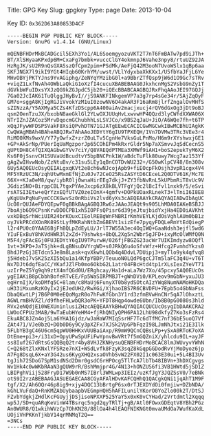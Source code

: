 Title: GPG Key
Slug: gpgkey
Type: page
Date: 2013-10-04

Key ID: `0x362D63A80853D4CF`

    -----BEGIN PGP PUBLIC KEY BLOCK-----
    Version: GnuPG v1.4.14 (GNU/Linux)

    mQENBFHDrMkBCADGcil5EXh3Yo1/AL6SoemgyozuVKT2T7nT6FmBATw7pd9iJTh+
    BT/XlSHyaaKPxdp6M+CxaFg7bmbk+vuccClGY4okmnpJ6Vahe3npy8/rtuUZ92JA
    HzRgJK/sU2R9nQsGXASszQfCpm2pim+PSdMk/AeFjQ42M3ooN7UvoWSlx1qBp6aa
    SKFJNGX7l9ikI9YGt4HIqb60KrhYM/uwst/VLlYdyxbaXkKXx1/U5fbYaJFjL6Ye
    MHvOBYjPKTYJns9YvAGiphg/ZeNYqYMzibG0l+a9BbrZTfQsp9jW6d1O9Gc7sTRv
    +viqZ1LxfNvAh4OWbLaQkiG1oXzfI4cucuXBABEBAAG0JkxhcnMgS2VsbG9nZy1T
    dGVkbWFuIDxsYXJzQG9kZGJpdC5jb20+iQEcBBABCAAGBQJRxFhqAAoJEI97GQJj
    7Ga02JcIAK61TuQlggJHyBvI//jS9ANKFINkgemVP7a3g7rp4sGe34r/SAjZqOyF
    GM7o+sggA8KjIgRGJiVvokYzM1uI0zowNV6O4akAR3F16aRm8jlrfZngalOvMHfS
    sZINzzA/Y5AXMya5CZs4KfzDScpp6A400aiAv2macjxucj4rQV6dGxOg3jDt9oBJ
    qsm2OenTzuJX/bxobN8aeGklGl2YLwOXJUUqHvLxwvwHP4QQzd3lyCWfdXXWA06X
    NTrIZnJZACoz5MrvDqocmGChubhhLsLSVJCo/x9BS2qJaU+JiO/A6WQe7fh+t6TP
    xQqJFywWFDSPSVakF8XsiQPvhDTN71GJATgEEwECACICGwMGCwkIBwMCBhUIAgkK
    CwQWAgMBAh4BAheABQJRw7AhAAoJEDYtY6gIU9TPXEQH/1Vn7DVMw3TRc3VEe3r4
    RiMO0XMs9wxV/Y77yOwfxZ+zrZ0uLTv5CgnHe7VksGuLPnMo/H6m9rXYshwxjGE1
    +GP+AkSrNp/PUerIqUaMgzporJp65COhEPm4kRxrGldr5Np7aXSmvvJqSdCecnS5
    gUPtDH8C4fQIXQAGbwGYVv7ciY/Q8VAEQdPTMEa3XMWf9iAH1+boS2epukTyM6X2
    Ks6F0jSsnvCH1SUVaUdBcudtvY5bpBNCPnk1W/aBdcTuFlk80uwy7Wcg7az153Yf
    gAgZwIHvwNob/ZzNtuBv/c31su5LEy1qBnCOTDvWU232+/G50wKlpCV48/8n308v
    6Uy5AQ0EUcOsyQEIALgxqKVt2e8ch6wNJcojApb9+fiEOcpFkOsjh3vpR1cgx4V4
    MF5YRzUC3N/zqhUtwMxmEfNjZu0Jv72CeO25RsZASYtD6CEceL2Q0DTV61K/Mc7E
    66X++KJa0eM8/qw/iybR0lj0wnaHirEEg7dkjJ+ZY3fbNvRnL5kUPbmRiT8vUc9V
    JGdizSNO+BirppCBL7tgxPYAeJxcp6zX8kBLVTFgYjQc2lBcIfvl1nxk9/5/eSvi
    rsATSI3Etw+eQrYzxEQfUTVZ0zeIOnX+4gmfv+DOPkUOaxRLnekT3+lTniI6I8E8
    yKgUUxPqNuFymCCCKGwvSz0nRbiVs2lvd6yXs3cAEQEAAYkCRAQYAQIADwIbAgUC
    UcO8rQUJAeFDYQEpwF0gBBkBAgAGBQJRw6zJAAoJEAQt9s905LhMDA0IAKeBSBJJ
    7boAjb6O9CPsnKrvDD0CPB1xh5IOPFsQPisr6d39jeJtujbidYxjHa4ED0iAVKht
    vxkDBqSrhWciUIR24brKOuxCIEolREBgWnFNBRIrKmhVEYLKjdOsVghlAUm0bB1z
    oyJVkPRCdXOnRK89StLyfMKRahNtbZmGBEVt1sizEfe7pyqyFDQLeRmYtEdQiegP
    l2r4PU0c0YAAE6BjFhBQLpZdEyLU/JrlT7W55A3ec4OqIWQ+GaaNdsh3ejfl5wd6
    YIuFExBuY8hKVdHWR3l2xZd+79shwks+8bQL2Xg5n2Wbr5gJFD+ixyMcOlWMfQ0N
    M5F4/gFAcEGj0FUJEDYtY6gIU9TPurwH/026fjFBGZG23acWr7UIKImdyzw8OQfl
    1vt+3KPD+JaTSjhk+dLgBNsuDVYrgWD+s0JRkQ6u4oSfvWfz+Hfcg2FvmhdYkzs0
    BhdJPzGj3ETdcn5Je8m8Lask+qvXkwhLQOb4q4DdvL7DUipj3+myTlo9yk4qfvq8
    j5HdebI7vSK25zXI5bQu1a14KfpYBDP/TeuuoN0LQdP6gcCJTm5laFC3q4U+vT6T
    Wx7DJt6dgfEaCC/YKafJZlFb0mo6OkbG2L1atr04FBcHtd4tp1rXLsIexZYeVT71
    uzIrPeZ5Yg9qh9ztX4mfQGd0U/ERghcay/Ha1d+aLa7Wz7Xo/45pcxy5AQ0EUcOs
    ygEIAKiB8pCbbhBofeRTvEE/Fp5WaSIRPMBJT+gWnDVi0/KPLeov9mGbN+yxuJU3
    egHrnIjX/koDMfg5C+8lam/c8MaUj6FunyXT0b8ydSOtcAIzYWq8NumNAMoHKDQa
    uH33iMxumRzKOyIx2jEJedUH2/RwXGi/XjhaoIBS7R6CBVDFU+7Epb5o4GbNaFss
    DbaQKwtLPj7B6P0M0eEQoMgzR0o7hFwKfGbn3Y1rd3zfmBVwHnCNr5qA7lOhxztL
    AGWLrmBHVXZl/d9fheFHLwbQR3oPK+YFDT8Hqp4owde6Ubn/Ib8B0pG0080s3hld
    RVx2eNQdjE10WEXUninlusiZHzcAEQEAAYkBHwQYAQIACQUCUcOsygIbDAAKCRA2
    LWOoCFPUz3MAB/9wTaEubHYeHM4+fjRhQNIyQPH6PA12LhU98dkfyZ7Ko3sFzRs4
    EkuABC8JZn4oj5La6YHA1Gjdz/wJaHaW7MIqSsrHF7Tc6dTfMC7nf36bE5uoQ7Vf
    ZAt471/VJe0bzQ+DOb0D6y9Cy3pXZFx7XJSk2VpGPbFqzI98LJmNhJtxi21E3Ilk
    5FLbYB3gC46U6cm5qpWU0HHKxVUUBaiAxp/R9mW9QCnCQBsLPp+ySxA0RToK7oXA
    DtEme+pi3+/i31xD+OpyUPwSpUFiFwYpnvBwVRt7f5mGQZniX/yhlcdu9IL+ayJF
    ss8Iuf267dRtsGsQQBqQ2tr4by8VHJZKNHysuQENBFHDrMoBCAC8lmJWUvyvYWhN
    C+Q268tZlxKNxlYFSRze7nXI+WSdLvfk8FzyK3sqZ8kGqpGGDodRvYjMoDyoz6jp
    A7Fg8DsqL6X+aY3G42us6KygXHQ2xsaOVhbSvW22FX02I1c063E30ui+5L4BI3Uv
    tgJih72SDoG7SpM1sdNSd2Dmr0gsdC6rHPOcg5TlTcA7lbTb48IBVn+3hDXCgvgs
    Wv1Hk4c0wWKbRAaN3gQUW9rR/BshMmjpr4G/4N13+hONZUS6fi3VB1HWtd5jSD1Z
    LBIPghViij528FryD17W9b0nMS7IBrl3WMLwp3IEIz/uzKfJgY3JQZSsV0/7eBNk
    otS9I2rzABEBAAGJASUEGAECAA8CGyAFAlHDvKAFCQHhQ1QACgkQNi1jqAhT1M9F
    tgf/X2/Ah6OQr46p8ig9+xjy4DQC13bBrtgP6sx0rTJEXDYdOi0fmjiw+DZbNDA/
    kGhLVuFdaQ+RnKMZAbUybaapbVEGmpHQH5hAFILunilYKorO0YoZlo00k2T/DtSJ
    FZvbYdgkjZHdlKcFGUyjjDSjisoNPXXP525YaY5x0xK0vCYHad/2Vrtdmtl2Xqqq
    wp5J/SD+quARqKeVinW4TBsrqc5ngd2qyTRlTj+gB/Atl0FOwxGDEqtV8YBh2PGz
    An0WUR8/Q1wkihWVzCp7OhKN28/88lOa4h4lEAQFNIKNGt0mvaUMdOa7WufKaXdL
    UOjiVHPKKnTjkbV14qrMNMqT2Q==
    =3NCs
    -----END PGP PUBLIC KEY BLOCK-----

